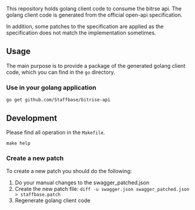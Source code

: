 This repository holds golang client code to consume the bitrse api.
The golang client code is generated from the official open-api specification.

In addition, some patches to the specification are applied as the specification does not match the implementation sometimes. 

## Usage
The main purpose is to provide a package of the generated golang client code, which you can find in the `go` directory.

### Use in your golang application
`go get github.com/Staffbase/bitrise-api`

## Development
Please find all operation in the `Makefile`.

`make help`

### Create a new patch
To create a new patch you should do the following:
1. Do your manual changes to the swagger_patched.json
2. Create the new patch file:
   `diff -u swagger.json swagger_patched.json > staffbase.patch`
3. Regenerate golang client code